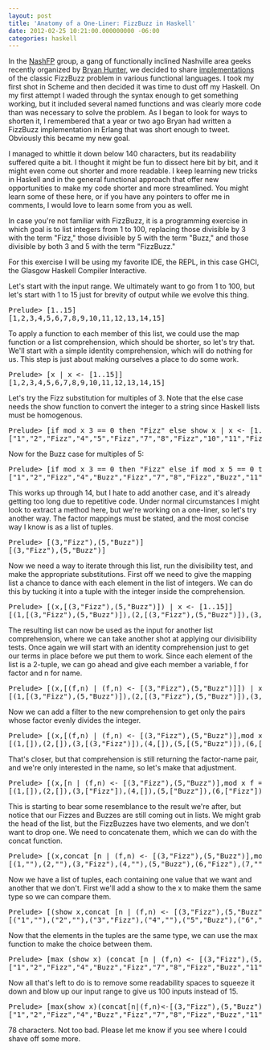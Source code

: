 ```yaml
---
layout: post
title: 'Anatomy of a One-Liner: FizzBuzz in Haskell'
date: 2012-02-25 10:21:00.000000000 -06:00
categories: haskell
---
```

<div class="kg-card-markdown"><p>In the <a href="https://groups.google.com/group/nashfp/" target="_blank">NashFP</a> group, a gang of functionally inclined Nashville area geeks recently organized by <a href="http://codeswamp.com/" target="_blank">Bryan Hunter</a>, we decided to share <a href="https://github.com/NashFP/fizzbuzz" target="_blank">implementations</a> of the classic FizzBuzz problem in various functional languages. I took my first shot in Scheme and then decided it was time to dust off my Haskell. On my first attempt I waded through the syntax enough to get something working, but it included several named functions and was clearly more code than was necessary to solve the problem. As I began to look for ways to shorten it, I remembered that a year or two ago Bryan had written a FizzBuzz implementation in Erlang that was short enough to tweet. Obviously this became my new goal.</p>
<p>I managed to whittle it down below 140 characters, but its readability suffered quite a bit. I thought it might be fun to dissect here bit by bit, and it might even come out shorter and more readable. I keep learning new tricks in Haskell and in the general functional approach that offer new opportunities to make my code shorter and more streamlined. You might learn some of these here, or if you have any pointers to offer me in comments, I would love to learn some from you as well.</p>
<p>In case you're not familiar with FizzBuzz, it is a programming exercise in which goal is to list integers from 1 to 100, replacing those divisible by 3 with the term &quot;Fizz,&quot; those divisible by 5 with the term &quot;Buzz,&quot; and those divisible by both 3 and 5 with the term &quot;FizzBuzz.&quot;</p>
<p>For this exercise I will be using my favorite IDE, the REPL, in this case GHCI, the Glasgow Haskell Compiler Interactive.</p>
<p>Let's start with the input range. We ultimately want to go from 1 to 100, but let's start with 1 to 15 just for brevity of output while we evolve this thing.</p>
<pre class="prettyprint">Prelude&gt; [1..15]
[1,2,3,4,5,6,7,8,9,10,11,12,13,14,15]</pre>
<p>To apply a function to each member of this list, we could use the map function or a list comprehension, which should be shorter, so let's try that. We'll start with a simple identity comprehension, which will do nothing for us. This step is just about making ourselves a place to do some work.</p>
<pre class="prettyprint">Prelude&gt; [x | x &lt;- [1..15]]
[1,2,3,4,5,6,7,8,9,10,11,12,13,14,15]</pre>
<p>Let's try the Fizz substitution for multiples of 3. Note that the else case needs the show function to convert the integer to a string since Haskell lists must be homogenous.</p>
<pre class="prettyprint">Prelude&gt; [if mod x 3 == 0 then "Fizz" else show x | x &lt;- [1..15]]
["1","2","Fizz","4","5","Fizz","7","8","Fizz","10","11","Fizz","13","14","Fizz"]</pre>
<p>Now for the Buzz case for multiples of 5:</p>
<pre class="prettyprint">Prelude&gt; [if mod x 3 == 0 then "Fizz" else if mod x 5 == 0 then "Buzz" else show x | x &lt;- [1..15]]
["1","2","Fizz","4","Buzz","Fizz","7","8","Fizz","Buzz","11","Fizz","13","14","Fizz"]</pre>
<p>This works up through 14, but I hate to add another case, and it's already getting too long due to repetitive code. Under normal circumstances I might look to extract a method here, but we're working on a one-liner, so let's try another way. The factor mappings must be stated, and the most concise way I know is as a list of tuples.</p>
<pre class="prettyprint">Prelude&gt; [(3,"Fizz"),(5,"Buzz")]
[(3,"Fizz"),(5,"Buzz")]</pre>
<p>Now we need a way to iterate through this list, run the divisibility test, and make the appropriate substitutions. First off we need to give the mapping list a chance to dance with each element in the list of integers. We can do this by tucking it into a tuple with the integer inside the comprehension.</p>
<pre class="prettyprint">Prelude&gt; [(x,[(3,"Fizz"),(5,"Buzz")]) | x &lt;- [1..15]]
[(1,[(3,"Fizz"),(5,"Buzz")]),(2,[(3,"Fizz"),(5,"Buzz")]),(3,[(3,"Fizz"),(5,"Buzz")]),(4,[(3,"Fizz"),(5,"Buzz")]),(5,[(3,"Fizz"),(5,"Buzz")]),(6,[(3,"Fizz"),(5,"Buzz")]),(7,[(3,"Fizz"),(5,"Buzz")]),(8,[(3,"Fizz"),(5,"Buzz")]),(9,[(3,"Fizz"),(5,"Buzz")]),(10,[(3,"Fizz"),(5,"Buzz")]),(11,[(3,"Fizz"),(5,"Buzz")]),(12,[(3,"Fizz"),(5,"Buzz")]),(13,[(3,"Fizz"),(5,"Buzz")]),(14,[(3,"Fizz"),(5,"Buzz")]),(15,[(3,"Fizz"),(5,"Buzz")])]</pre>
<p>The resulting list can now be used as the input for another list comprehension, where we can take another shot at applying our divisibility tests. Once again we will start with an identity comprehension just to get our terms in place before we put them to work. Since each element of the list is a 2-tuple, we can go ahead and give each member a variable, f for factor and n for name.</p>
<pre class="prettyprint">Prelude&gt; [(x,[(f,n) | (f,n) &lt;- [(3,"Fizz"),(5,"Buzz")]]) | x &lt;- [1..15]]
[(1,[(3,"Fizz"),(5,"Buzz")]),(2,[(3,"Fizz"),(5,"Buzz")]),(3,[(3,"Fizz"),(5,"Buzz")]),(4,[(3,"Fizz"),(5,"Buzz")]),(5,[(3,"Fizz"),(5,"Buzz")]),(6,[(3,"Fizz"),(5,"Buzz")]),(7,[(3,"Fizz"),(5,"Buzz")]),(8,[(3,"Fizz"),(5,"Buzz")]),(9,[(3,"Fizz"),(5,"Buzz")]),(10,[(3,"Fizz"),(5,"Buzz")]),(11,[(3,"Fizz"),(5,"Buzz")]),(12,[(3,"Fizz"),(5,"Buzz")]),(13,[(3,"Fizz"),(5,"Buzz")]),(14,[(3,"Fizz"),(5,"Buzz")]),(15,[(3,"Fizz"),(5,"Buzz")])]</pre>
<p>Now we can add a filter to the new comprehension to get only the pairs whose factor evenly divides the integer.</p>
<pre class="prettyprint">Prelude&gt; [(x,[(f,n) | (f,n) &lt;- [(3,"Fizz"),(5,"Buzz")],mod x f == 0]) | x &lt;- [1..15]]
[(1,[]),(2,[]),(3,[(3,"Fizz")]),(4,[]),(5,[(5,"Buzz")]),(6,[(3,"Fizz")]),(7,[]),(8,[]),(9,[(3,"Fizz")]),(10,[(5,"Buzz")]),(11,[]),(12,[(3,"Fizz")]),(13,[]),(14,[]),(15,[(3,"Fizz"),(5,"Buzz")])]</pre>
<p>That's closer, but that comprehension is still returning the factor-name pair, and we're only interested in the name, so let's make that adjustment.</p>
<pre class="prettyprint">Prelude&gt; [(x,[n | (f,n) &lt;- [(3,"Fizz"),(5,"Buzz")],mod x f == 0]) | x &lt;- [1..15]]
[(1,[]),(2,[]),(3,["Fizz"]),(4,[]),(5,["Buzz"]),(6,["Fizz"]),(7,[]),(8,[]),(9,["Fizz"]),(10,["Buzz"]),(11,[]),(12,["Fizz"]),(13,[]),(14,[]),(15,["Fizz","Buzz"])]</pre>
<p>This is starting to bear some resemblance to the result we're after, but notice that our Fizzes and Buzzes are still coming out in lists. We might grab the head of the list, but the FizzBuzzes have two elements, and we don't want to drop one. We need to concatenate them, which we can do with the concat function.</p>
<pre class="prettyprint">Prelude&gt; [(x,concat [n | (f,n) &lt;- [(3,"Fizz"),(5,"Buzz")],mod x f == 0]) | x &lt;- [1..15]]
[(1,""),(2,""),(3,"Fizz"),(4,""),(5,"Buzz"),(6,"Fizz"),(7,""),(8,""),(9,"Fizz"),(10,"Buzz"),(11,""),(12,"Fizz"),(13,""),(14,""),(15,"FizzBuzz")]</pre>
<p>Now we have a list of tuples, each containing one value that we want and another that we don't. First we'll add a show to the x to make them the same type so we can compare them.</p>
<pre class="prettyprint">Prelude&gt; [(show x,concat [n | (f,n) &lt;- [(3,"Fizz"),(5,"Buzz")],mod x f == 0]) | x &lt;- [1..15]]
[("1",""),("2",""),("3","Fizz"),("4",""),("5","Buzz"),("6","Fizz"),("7",""),("8",""),("9","Fizz"),("10","Buzz"),("11",""),("12","Fizz"),("13",""),("14",""),("15","FizzBuzz")]</pre>
<p>Now that the elements in the tuples are the same type, we can use the max function to make the choice between them.</p>
<pre class="prettyprint">Prelude&gt; [max (show x) (concat [n | (f,n) &lt;- [(3,"Fizz"),(5,"Buzz")],mod x f == 0]) | x &lt;- [1..15]]
["1","2","Fizz","4","Buzz","Fizz","7","8","Fizz","Buzz","11","Fizz","13","14","FizzBuzz"]</pre>
<p>Now all that's left to do is to remove some readability spaces to squeeze it down and blow up our input range to give us 100 inputs instead of 15.</p>
<pre class="prettyprint">Prelude&gt; [max(show x)(concat[n|(f,n)&lt;-[(3,"Fizz"),(5,"Buzz")],mod x f==0])|x&lt;-[1..100]]
["1","2","Fizz","4","Buzz","Fizz","7","8","Fizz","Buzz","11","Fizz","13","14","FizzBuzz","16","17","Fizz","19","Buzz","Fizz","22","23","Fizz","Buzz","26","Fizz","28","29","FizzBuzz","31","32","Fizz","34","Buzz","Fizz","37","38","Fizz","Buzz","41","Fizz","43","44","FizzBuzz","46","47","Fizz","49","Buzz","Fizz","52","53","Fizz","Buzz","56","Fizz","58","59","FizzBuzz","61","62","Fizz","64","Buzz","Fizz","67","68","Fizz","Buzz","71","Fizz","73","74","FizzBuzz","76","77","Fizz","79","Buzz","Fizz","82","83","Fizz","Buzz","86","Fizz","88","89","FizzBuzz","91","92","Fizz","94","Buzz","Fizz","97","98","Fizz","Buzz"]</pre>
<p>78 characters. Not too bad. Please let me know if you see where I could shave off some more.</p>
</div>

